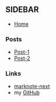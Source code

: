 ## SIDEBAR

- [Home](/)

### Posts

- [Post-1](docs/post-1.md)
- [Post-2](docs/post-2.md)

### Links

- [marknote-next](https://github.com/yuekcc/marknote-next)
- my [GitHub](https://github.com/yuekcc)
